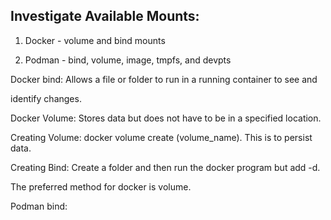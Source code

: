 ## Investigate Available Mounts: 

1. Docker - volume and bind mounts

2. Podman - bind, volume, image, tmpfs, and devpts 

Docker bind: Allows a file or folder to run in a running container to see and

identify changes. 

Docker Volume: Stores data but does not have to be in a specified location. 

Creating Volume: docker volume create (volume_name). This is to persist data. 

Creating Bind: Create a folder and then run the docker program but add -d\.

The preferred method for docker is volume.

Podman bind:   
